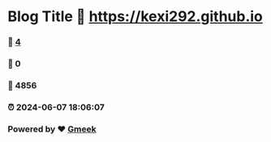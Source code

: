 # Blog Title :link: https://kexi292.github.io 
### :page_facing_up: [4](https://kexi292.github.io/tag.html) 
### :speech_balloon: 0 
### :hibiscus: 4856 
### :alarm_clock: 2024-06-07 18:06:07 
### Powered by :heart: [Gmeek](https://github.com/Meekdai/Gmeek)

